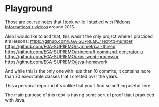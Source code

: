 # Playground 
Those are course notes that I took while I studied with [Pildoras Informaticas's videos](https://www.youtube.com/playlist?list=PLU8oAlHdN5BktAXdEVCLUYzvDyqRQJ2lk) around 2015.

Also I would like to add that, this wasn't the only project where I practiced it's lessons:
https://github.com/EGA-SUPREMO/Text-to-number
https://github.com/EGA-SUPREMO/symmetrical-thread
https://github.com/EGA-SUPREMO/minecraft-command-generator-ui
https://github.com/EGA-SUPREMO/mini-word-processor
https://github.com/EGA-SUPREMO/java-homework

And while this is the only one with less than 10 commits, it contains more than 30 executable classes that I created over the years.

This a personal repo and it's unlike that you'll find something useful here.

The main purpose of this repo is having some sort of proof that I practiced with Java.